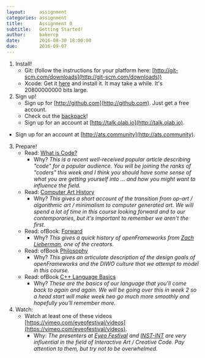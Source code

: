 ```yaml
---
layout:     assignment
categories: assignment
title:      Assignment 0
subtitle:   Getting Started!
author:     bakercp
date:       2016-08-30 18:00:00
due:        2016-09-07
---
```


1. Install!
    - Git: (follow the instructions for your platform here: [http://git-scm.com/downloads](http://git-scm.com/downloads))
    - Xcode: Get it [here](https://itunes.apple.com/us/app/xcode/id497799835?mt=12) and install it. It may take a while.  It's 20800000000 bits large.
2. Sign up!
	- Sign up for [http://github.com](http://github.com).  Just get a free account.
    - Check out the [backpack](https://education.github.com/pack)!
	- Sign up for an account at [http://talk.olab.io](http://talk.olab.io).
  - Sign up for an account at [http://ats.community](http://ats.community).
3. Prepare!
    - Read: [What is Code?](http://www.bloomberg.com/graphics/2015-paul-ford-what-is-code/)
        - Why? _This is a recent well-received popular article describing "code" for a popular audience. You will be joining the ranks of "coders" this week and I think you should have some sense of what you are getting yourself into ... and how you might want to influence the field._
    - Read: [Computer Art History](http://www.vam.ac.uk/content/articles/a/computer-art-history/)
        - Why? _This gives a short account of the transition from op-art / algorithmic art / minimalism to computer generated art.  We will spend a lot of time in this course looking forward and to our contemporaries, but it's important to remember we aren't the first._
    - Read: ofBook: [Forward](http://openframeworks.cc/ofBook/chapters/foreword.html)
        - Why? _This gives a quick history of openFrameworks from [Zach Lieberman](http://thesystemis.com/), one of the creators._
    - Read: ofBook [Philosophy](http://openframeworks.cc/ofBook/chapters/of_philosophy.html)
        - Why? _This gives an articulate description of the design goals of openFrameworks and the DIWO culture that we attempt to model in this course._
    - Read: ofBook [C++ Language Basics](http://openframeworks.cc/ofBook/chapters/cplusplus_basics.html)
        - Why? _These are the basics of our language that you'll come back to again and again. We will be going over this in week 2 so a head start will make week two go much more smoothly and hopefully you'll remember more._
4. Watch:
    - Watch at least one of these videos [https://vimeo.com/eyeofestival/videos](https://vimeo.com/eyeofestival/videos).
        - Why: _The presenters at [Eyeo Festival](http://eyeofestival.com/) and [INST-INT](http://inst-int.com/) are very influential in the field of Interactive Art / Creative Code.  Pay attention to them, but try not to be overwhelmed._
